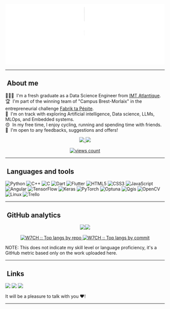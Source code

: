 <img src="https://github.com/W7CH/W7CH/raw/main/header.gif" alt="Hey there, I'm Wassim." width="1270" height="190">

---

## &nbsp;About me

👨🏻‍💻 &nbsp;I'm a fresh graduate as a Data Science Engineer from [IMT Atlantique](https://www.imt-atlantique.fr/fr).\
🏆 &nbsp;I'm part of the winning team of "Campus Brest-Morlaix" in the entrepreneurial challenge [Fabrik ta Pépite](https://www.pepitebretagne.fr/fabrik-ta-pepite-3-mois-pour-exploser-ton-idee).\
🌱 &nbsp;I'm on track with exploring Artificial intelligence, Data science, LLMs, MLOps, and Embedded systems.\
😍 &nbsp;In my free time, I enjoy cycling, running and spending time with friends.\
📄  &nbsp;I'm open to any feedbacks, suggestions and offers!

<p align="center">
  <a href="https://github.com/W7CH">
    <img src="http://github-profile-summary-cards.vercel.app/api/cards/profile-details?username=W7CH&theme=transparent&include_all_commits=true&count_private=true" />
  </a>
  <a href="https://github.com/W7CH">
    <img src="https://github-readme-streak-stats.herokuapp.com/?user=W7CH&hide_border=true&card_width=338&theme=transparent&include_all_commits=true&count_private=true" />
  </a>
</p>

<p align="center">
  <a href="github.com/W7CH" target="blank"><img align="center" 
     src="https://komarev.com/ghpvc/?username=W7CH&style=for-the-badge&label=PROFILE+VIEWS" height="25"
     alt="views count" />
  </a>
</p>

---

## &nbsp;Languages and tools

![Python](https://img.shields.io/badge/-Python-000?&logo=python)
![C++](https://img.shields.io/badge/-C++-000?&logo=c%2b%2b)
![C](https://img.shields.io/badge/-C-000?&logo=c)
![Dart](https://img.shields.io/badge/-Dart-000?&logo=dart)
![Flutter](https://img.shields.io/badge/-Flutter-000?&logo=Flutter)
![HTML5](https://img.shields.io/badge/-HTML5-000?&logo=html5)
![CSS3](https://img.shields.io/badge/-CSS3-000?&logo=css3)
![JavaScript](https://img.shields.io/badge/-Javascript-000?&logo=javascript)
![Angular](https://img.shields.io/badge/-Angular-000?&logo=angular)
![TensorFlow](https://img.shields.io/badge/-Tensorflow-000?&logo=tensorflow)
![Keras](https://img.shields.io/badge/-Keras-000?&logo=keras)
![PyTorch](https://img.shields.io/badge/-Pytorch-000?&logo=pytorch)
![Optuna](https://img.shields.io/badge/-Optuna-000?&logo=optuna)
![Qgis](https://img.shields.io/badge/-Qgis-000?&logo=qgis)
![OpenCV](https://img.shields.io/badge/-OpenCV-000?&logo=opencv)
![Linux](https://img.shields.io/badge/-Linux-000?&logo=Linux&logoColor=FCC624)
![Trello](https://img.shields.io/badge/-Trello-000?&logo=trello)

---

## &nbsp;GitHub analytics

<p align="center">
<a href="https://github.com/W7CH/"><img height="137px" src="https://github-readme-stats.vercel.app/api?username=W7CH&hide_title=true&hide_border=true&show_icons=true&include_all_commits=true&count_private=true&line_height=21&text_color=000&icon_color=000&bg_color=0,ea6161,ffc64d,fffc4d,52fa5a&theme=graywhite" /><!-- wi*quL3fcV --><img height="137px" src="https://github-readme-stats.vercel.app/api/top-langs/?username=W7CH&hide=html&hide_title=true&hide_border=true&layout=compact&langs_count=7&exclude_repo=comp426,Redventures-Movie-Quotes&text_color=000&icon_color=fff&bg_color=0,52fa5a,4dfcff,c64dff&theme=graywhite&include_all_commits=true&count_private=true" /></a>
</p>

<p align="center">
   <a href="https://github.com/W7CH/">
      <img width="30%" src="https://github-profile-summary-cards.vercel.app/api/cards/repos-per-language?username=W7CH&theme=graywhite&layout=compact&hide_border=true&include_all_commits=true&count_private=true" alt="W7CH :: Top langs by repo"/>
      <img width="30%" src="https://github-profile-summary-cards.vercel.app/api/cards/most-commit-language?username=W7CH&theme=graywhite&layout=compact&hide_border=true&include_all_commits=true&count_private=true" alt="W7CH :: Top langs by commit" />
    </a>
</p>

NOTE: This does not indicate my skill level or language proficiency, it's a GitHub metric based only on the work uploaded here. 

---

## &nbsp;Links

<a href="mailto:wchakroun14@gmail.com"><img src="https://img.shields.io/badge/-wchakroun14@gmail.com-000?&logo=Gmail"/></a>
<a href="https://www.linkedin.com/in/wassim-chakroun/"><img src="https://img.shields.io/badge/-Wassim%20Chakroun-000?&logo=Linkedin"/></a>
<a href="https://www.facebook.com/wess.chakroun"><img src="https://img.shields.io/badge/-Wassim%20Chakroun-000?&logo=Facebook"/></a>

It will be a pleasure to talk with you ❤!

---
